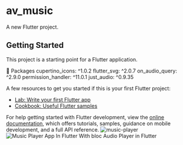 # av_music

A new Flutter project.

## Getting Started

This project is a starting point for a Flutter application.

📁 Packages 
  cupertino_icons: ^1.0.2
  flutter_svg: ^2.0.7
  on_audio_query: ^2.9.0
  permission_handler: ^11.0.1
  just_audio: ^0.9.35

A few resources to get you started if this is your first Flutter project:

- [Lab: Write your first Flutter app](https://docs.flutter.dev/get-started/codelab)
- [Cookbook: Useful Flutter samples](https://docs.flutter.dev/cookbook)

For help getting started with Flutter development, view the
[online documentation](https://docs.flutter.dev/), which offers tutorials,
samples, guidance on mobile development, and a full API reference.
![music-player](https://github.com/user-attachments/assets/2036824a-be02-48e2-a021-97a3b90eaff7)
![Music Player App In Flutter With bloc Audio Player in Flutter](https://github.com/user-attachments/assets/cb2ff75d-0548-45c0-a456-e06619e791aa)
